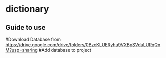 # dictionary
## Guide to use
#Download Database from https://drive.google.com/drive/folders/0BzcKLUERyhu9VXBpSVduLURqQnM?usp=sharing
#Add database to project
